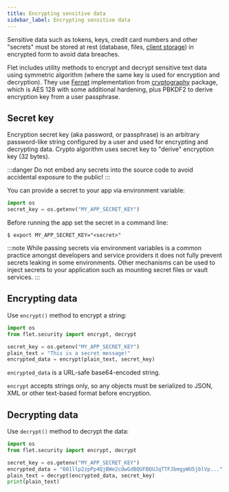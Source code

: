```yaml
---
title: Encrypting sensitive data
sidebar_label: Encrypting sensitive data
---
```


Sensitive data such as tokens, keys, credit card numbers and other "secrets" must be stored at rest (database, files, [client storage](/docs/cookbook/client-storage)) in encrypted form to avoid data breaches.

Flet includes utility methods to encrypt and decrypt sensitive text data using symmetric algorithm (where the same key is used for encryption and decryption). They use [Fernet](https://github.com/fernet/spec/blob/master/Spec.md) implementation from [cryptography](https://pypi.org/project/cryptography/) package, which is AES 128 with some additional hardening, plus PBKDF2 to derive encryption key from a user passphrase.

## Secret key

Encryption secret key (aka password, or passphrase) is an arbitrary password-like string configured by a user and used for encrypting and decrypting data. Crypto algorithm uses secret key to "derive" encryption key (32 bytes).

:::danger
Do not embed any secrets into the source code to avoid accidental exposure to the public!
:::

You can provide a secret to your app via environment variable:

```python
import os
secret_key = os.getenv("MY_APP_SECRET_KEY")
```

Before running the app set the secret in a command line:

```
$ export MY_APP_SECRET_KEY="<secret>"
```

:::note
While passing secrets via environment variables is a common practice amongst developers and service providers it does not fully prevent secrets leaking in some environments. Other mechanisms can be used
to inject secrets to your application such as mounting secret files or vault services.
:::

## Encrypting data

Use `encrypt()` method to encrypt a string:

```python
import os
from flet.security import encrypt, decrypt

secret_key = os.getenv("MY_APP_SECRET_KEY")
plain_text = "This is a secret message!"
encrypted_data = encrypt(plain_text, secret_key)
```

`encrypted_data` is a URL-safe base64-encoded string.

`encrypt` accepts strings only, so any objects must be serialized to JSON, XML or other text-based format before encryption.

## Decrypting data

Use `decrypt()` method to decrypt the data:

```python
import os
from flet.security import encrypt, decrypt

secret_key = os.getenv("MY_APP_SECRET_KEY")
encrypted_data = "601llp2zpPp4QjBWe2cOwGdBQUFBQUJqTTFJbmgyWU5jblVp..."
plain_text = decrypt(encrypted_data, secret_key)
print(plain_text)
```
